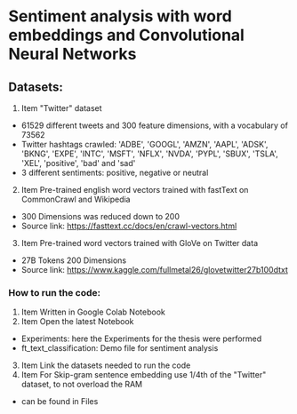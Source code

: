 # Sentiment analysis with word embeddings and Convolutional Neural Networks

## Datasets:
1. Item "Twitter" dataset
* 61529 different tweets and 300 feature dimensions, with a vocabulary of 73562
* Twitter hashtags crawled: 'ADBE', 'GOOGL', 'AMZN', 'AAPL', 'ADSK', 'BKNG', 'EXPE', 'INTC', 'MSFT', 'NFLX', 'NVDA', 'PYPL', 'SBUX', 'TSLA', 'XEL', 'positive', 'bad' and 'sad'
* 3 different sentiments: positive, negative or neutral
2. Item Pre-trained english word vectors trained with fastText on CommonCrawl and Wikipedia
* 300 Dimensions was reduced down to 200
* Source link: https://fasttext.cc/docs/en/crawl-vectors.html 
3. Item Pre-trained word vectors trained with GloVe on Twitter data
* 27B Tokens 200 Dimensions
* Source link: https://www.kaggle.com/fullmetal26/glovetwitter27b100dtxt

### How to run the code:
1. Item Written in Google Colab Notebook
2. Item Open the latest Notebook 
* Experiments: here the Experiments for the thesis were performed
* ft_text_classification: Demo file for sentiment analysis
3. Item Link the datasets needed to run the code
4. Item For Skip-gram sentence embedding use 1/4th of the "Twitter" dataset, to not overload the RAM
* can be found in Files

